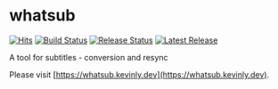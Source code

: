 # whatsub

[![Hits](https://hits.seeyoufarm.com/api/count/incr/badge.svg?url=https%3A%2F%2Fgithub.com%2FKevin-Lee%2Fwhatsub)](https://hits.seeyoufarm.com)
[![Build Status](https://github.com/Kevin-Lee/whatsub/workflows/Build%20All/badge.svg)](https://github.com/Kevin-Lee/whatsub/actions?workflow=Build+All)
[![Release Status](https://github.com/Kevin-Lee/whatsub/workflows/Release/badge.svg)](https://github.com/Kevin-Lee/whatsub/actions?workflow=Release)
[![Latest Release](https://img.shields.io/github/v/release/Kevin-Lee/whatsub)](https://github.com/Kevin-Lee/whatsub/releases/latest)

A tool for subtitles - conversion and resync

Please visit [https://whatsub.kevinly.dev](https://whatsub.kevinly.dev).
